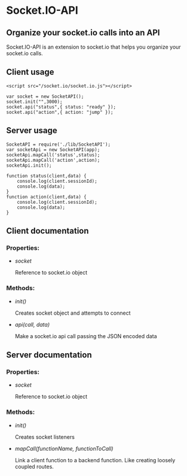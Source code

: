 Socket.IO-API
=========

## Organize your socket.io calls into an API

Socket.IO-API is an extension to socket.io that helps you organize your socket.io calls.

## Client usage

	<script src="/socket.io/socket.io.js"></script>

	var socket = new SocketAPI();
	socket.init("",3000);
	socket.api("status",{ status: "ready" });
	socket.api("action",{ action: "jump" });

## Server usage

	SocketAPI = require('./lib/SocketAPI');
	var socketApi = new SocketAPI(app);
	socketApi.mapCall('status',status);
	socketApi.mapCall('action',action);
	socketApi.init();

	function status(client,data) {
		console.log(client.sessionId);
		console.log(data);
	}
	function action(client,data) {
		console.log(client.sessionId);
		console.log(data);
	}

## Client documentation

### Properties:

- *socket*

	Reference to socket.io object

### Methods:

- *init()*

	Creates socket object and attempts to connect

- *api(call, data)*

	Make a socket.io api call passing the JSON encoded data

## Server documentation

### Properties:

- *socket*

	Reference to socket.io object

### Methods:

- *init()*

	Creates socket listeners

- *mapCall(functionName, functionToCall)*

	Link a client function to a backend function. Like creating loosely coupled routes.